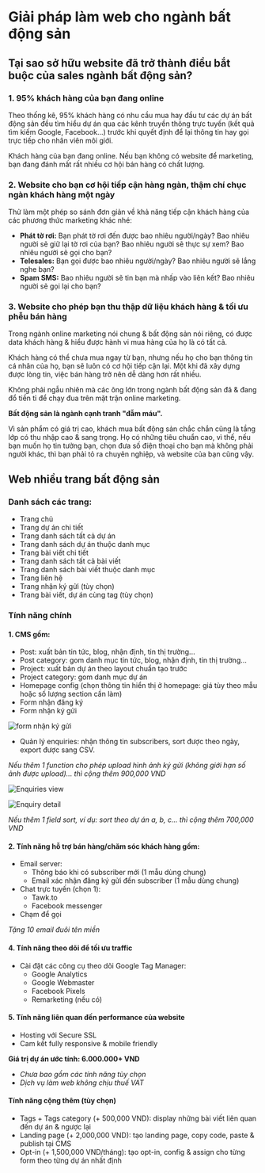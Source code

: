 # Giải pháp làm web cho ngành bất động sản

## Tại sao sở hữu website đã trở thành điều bắt buộc của sales ngành bất động sản?

### 1. 95% khách hàng của bạn đang online

Theo thống kê, 95% khách hàng có nhu cầu mua hay đầu tư các dự án bất động sản đều tìm hiểu dự án qua các kênh truyền thông trực tuyến (kết quả tìm kiếm Google, Facebook...) trước khi quyết định để lại thông tin hay gọi trực tiếp cho nhân viên môi giới.

Khách hàng của bạn đang online. Nếu bạn không có website để marketing, bạn đang đánh mất rất nhiều cơ hội bán hàng có chất lượng.

### 2. Website cho bạn cơ hội tiếp cận hàng ngàn, thậm chí chục ngàn khách hàng một ngày

Thử làm một phép so sánh đơn giản về khả năng tiếp cận khách hàng của các phương thức marketing khác nhé:

- **Phát tờ rơi:** Bạn phát tờ rơi đến được bao nhiêu người/ngày? Bao nhiêu người sẽ giữ lại tờ rơi của bạn? Bao nhiêu người sẽ thực sự xem? Bao nhiêu người sẽ gọi cho bạn?
- **Telesales:** Bạn gọi được bao nhiêu người/ngày? Bao nhiêu người sẽ lắng nghe bạn?
- **Spam SMS:** Bao nhiêu người sẽ tin bạn mà nhấp vào liên kết? Bao nhiêu người sẽ gọi lại cho bạn?

### 3. Website cho phép bạn thu thập dữ liệu khách hàng & tối ưu phễu bán hàng

Trong ngành online marketing nói chung & bất động sản nói riêng, có được data khách hàng & hiểu được hành vi mua hàng của họ là có tất cả.

Khách hàng có thể chưa mua ngay từ bạn, nhưng nếu họ cho bạn thông tin cá nhân của họ, bạn sẽ luôn có cơ hội tiếp cận lại. Một khi đã xây dựng được lòng tin, việc bán hàng trở nên dễ dàng hơn rất nhiều.

Không phải ngẫu nhiên mà các ông lớn trong ngành bất động sản đã & đang đổ tiền tỉ để chạy đua trên mặt trận online marketing.

**Bất động sản là ngành cạnh tranh "đẫm máu".**

Vì sản phẩm có giá trị cao, khách mua bất động sản chắc chắn cũng là tầng lớp có thu nhập cao & sang trọng. Họ có những tiêu chuẩn cao, vì thế, nếu bạn muốn họ tin tưởng bạn, chọn đưa số điện thoại cho bạn mà không phải người khác, thì bạn phải tỏ ra chuyên nghiệp, và website của bạn cũng vậy.

## Web nhiều trang bất động sản

### Danh sách các trang:

- Trang chủ
- Trang dự án chi tiết
- Trang danh sách tất cả dự án
- Trang danh sách dự án thuộc danh mục
- Trang bài viết chi tiết
- Trang danh sách tất cả bài viết
- Trang danh sách bài viết thuộc danh mục
- Trang liên hệ
- Trang nhận ký gửi (tùy chọn)
- Trang bài viết, dự án cùng tag (tùy chọn)

### Tính năng chính

#### 1. CMS gồm:

- Post: xuất bản tin tức, blog, nhận định, tin thị trường...
- Post category: gom danh mục tin tức, blog, nhận định, tin thị trường...
- Project: xuất bản dự án theo layout chuẩn tạo trước
- Project category: gom danh mục dự án
- Homepage config (chọn thông tin hiển thị ở homepage: giá tùy theo mẫu hoặc số lượng section cần làm)
- Form nhận đăng ký
- Form nhận ký gửi

![form nhận ký gửi](https://res.cloudinary.com/alice28/image/upload/v1511154840/ky-gui.jpg)

- Quản lý enquiries: nhận thông tin subscribers, sort được theo ngày, export được sang CSV.

*Nếu thêm 1 function cho phép upload hình ảnh ký gửi (không giới hạn số ảnh được upload)... thì cộng thêm 900,000 VND*

![Enquiries view](https://res.cloudinary.com/alice28/image/upload/c_scale,w_1280/v1511106912/enquiries-view.jpg)

![Enquiry detail](https://res.cloudinary.com/alice28/image/upload/v1511107624/enquiries-detail.jpg)

*Nếu thêm 1 field sort, ví dụ: sort theo dự án a, b, c... thì cộng thêm 700,000 VND*

#### 2. Tính năng hỗ trợ bán hàng/chăm sóc khách hàng gồm:

- Email server:
	- Thông báo khi có subscriber mới (1 mẫu dùng chung)
	- Email xác nhận đăng ký gửi đến subscriber (1 mẫu dùng chung)
- Chat trực tuyến (chọn 1):
	- Tawk.to
	- Facebook messenger
- Chạm để gọi

*Tặng 10 email đuôi tên miền*

#### 4. Tính năng theo dõi để tối ưu traffic

- Cài đặt các công cụ theo dõi Google Tag Manager:
	- Google Analytics
	- Google Webmaster
	- Facebook Pixels
	- Remarketing (nếu có)

#### 5. Tính năng liên quan đến performance của website

- Hosting với Secure SSL
- Cam kết fully responsive & mobile friendly

**Giá trị dự án ước tính: 6.000.000+ VND**

- *Chưa bao gồm các tính năng tùy chọn*
- *Dịch vụ làm web không chịu thuế VAT*

#### Tính năng cộng thêm (tùy chọn)

- Tags + Tags category (+ 500,000 VND): display những bài viết liên quan đến dự án & ngược lại
- Landing page (+ 2,000,000 VND): tạo landing page, copy code, paste & publish tại CMS
- Opt-in (+ 1,500,000 VND/tháng): tạo opt-in, config & assign cho từng form theo từng dự án nhất định